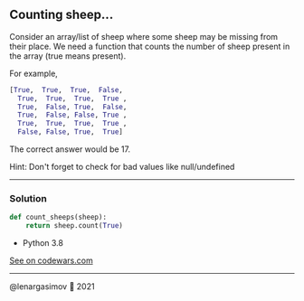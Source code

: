 ## Counting sheep...

Consider an array/list of sheep where some sheep may be missing from their place. We need a function that counts the number of sheep present in the array (true means present).

For example,

```python
[True,  True,  True,  False,
  True,  True,  True,  True ,
  True,  False, True,  False,
  True,  False, False, True ,
  True,  True,  True,  True ,
  False, False, True,  True]
```
The correct answer would be 17.

Hint: Don't forget to check for bad values like null/undefined

---

### Solution

```python
def count_sheeps(sheep):
    return sheep.count(True)
```
- Python 3.8

[See on codewars.com](https://www.codewars.com/kata/54edbc7200b811e956000556/train/python)

---

@lenargasimov 🥷 2021